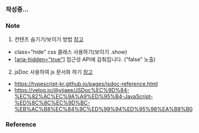 ### 작성중...

### Note
1. 컨텐츠 숨기기/보이기 방법 <a href="https://yceffort.kr/2021/03/hiding-contents-with-html-and-css" title="HTML과 CSS를 활용해서 콘텐츠를 숨기는 10가지 방법" target="_black">참고</a>
- class="hide" css 클래스 사용하기(보이기 .show)
- <a href="https://developer.mozilla.org/en-US/docs/Web/API/Element/ariaHidden" title="Web APIs Aria States aria-hidden" target="_black">[aria-hidden="true"]</a> 접근성 API에 감춰집니다. ("false" 노출)

2. jsDoc 사용하여 js 문서화 하기 <a href="https://jsdoc.app/" target="_black">참고</a>
- https://typescript-kr.github.io/pages/jsdoc-reference.html
- https://velog.io/@yijaee/JSDoc%EC%9D%84-%EC%82%AC%EC%9A%A9%ED%95%B4-JavaScript-%ED%8C%8C%EC%9D%BC-%EB%AC%B8%EC%84%9C%ED%99%94%ED%95%98%EA%B8%B0


### Reference 
